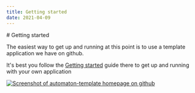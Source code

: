 ```yaml
---
title: Getting started 
date: 2021-04-09
---
```

<section>
# Getting started 

The easiest way to get up and running at this point is to use a template application we have on github.
                                                                   
It's best you follow the [Getting started](https://github.com/quinscape/automaton-template/#getting-started) guide there
to get up and running with your own application


[![Screenshot of automaton-template homepage on github](/media/automaton-template.png)](https://github.com/quinscape/automaton-template/#getting-started)
</section>


